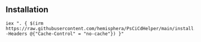 ## Installation
````
iex ". { $(irm https://raw.githubusercontent.com/hemisphera/PsCiCdHelper/main/install.ps1 -Headers @{"Cache-Control" = "no-cache"}) }"
````